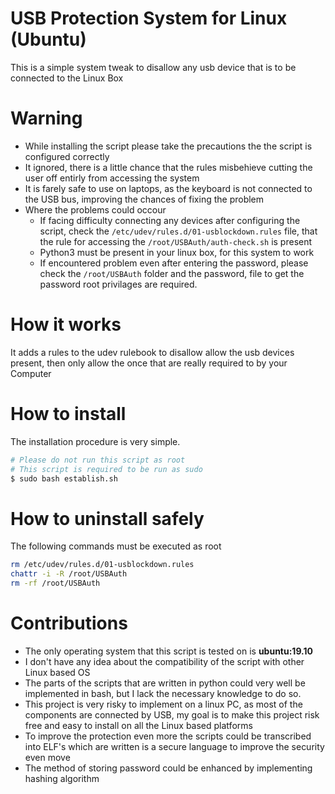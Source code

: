 # USB Protection System for Linux (Ubuntu)
This is a simple system tweak to disallow any usb device that is to be connected to the Linux Box

# Warning
- While installing the script please take the precautions the the script is configured correctly
- It ignored, there is a little chance that the rules misbehieve cutting the user off entirly from accessing the system
- It is farely safe to use on laptops, as the keyboard is not connected to the USB bus, improving the chances of fixing the problem
- Where the problems could occour
     - If facing difficulty connecting any devices after configuring the script, check the `/etc/udev/rules.d/01-usblockdown.rules` file, that the rule for accessing the `/root/USBAuth/auth-check.sh` is present
     - Python3 must be present in your linux box, for this system to work
     - If encountered problem even after entering the password, please check the `/root/USBAuth` folder and the password, file to get the password root privilages are required.

# How it works
It adds a rules to the udev rulebook to disallow allow the usb devices present, then only allow the once that are really required to by your Computer


# How to install
The installation procedure is very simple.
```bash
# Please do not run this script as root
# This script is required to be run as sudo
$ sudo bash establish.sh
```


# How to uninstall safely
The following commands must be executed as root
```bash
rm /etc/udev/rules.d/01-usblockdown.rules
chattr -i -R /root/USBAuth
rm -rf /root/USBAuth
```


# Contributions
- The only operating system that this script is tested on is **ubuntu:19.10**
- I don't have any idea about the compatibility of the script with other Linux based OS
- The parts of the scripts that are written in python could very well be implemented in bash, but I lack the necessary knowledge to do so.
- This project is very risky to implement on a linux PC, as most of the components are connected by USB, my goal is to make this project risk free and easy to install on all the Linux based platforms
- To improve the protection even more the scripts could be transcribed into ELF's which are written is a secure language to improve the security even move
- The method of storing password could be enhanced by implementing hashing algorithm